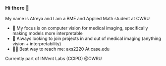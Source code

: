 ### Hi there 👋
My name is Atreya and I am a BME and Applied Math student at CWRU
- 🌱 My focus is on computer vision for medical imaging, specifically making models more interpretable
- 👯 Always looking to join projects in and out of medical imaging (anything vision + interpretability)
- 🙏🏾 Best way to reach me: axs2220 At case.edu
  
Currently part of INVent Labs (CCIPD) @CWRU


